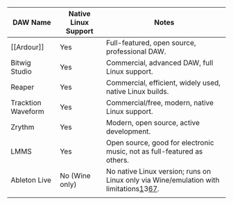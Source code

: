 | DAW Name           | Native Linux Support | Notes                                                                                                                                                                                                                                                                                       |
| ------------------ | -------------------- | ------------------------------------------------------------------------------------------------------------------------------------------------------------------------------------------------------------------------------------------------------------------------------------------- |
| [[Ardour]]         | Yes                  | Full-featured, open source, professional DAW.                                                                                                                                                                                                                                               |
| Bitwig Studio      | Yes                  | Commercial, advanced DAW, full Linux support.                                                                                                                                                                                                                                               |
| Reaper             | Yes                  | Commercial, efficient, widely used, native Linux builds.                                                                                                                                                                                                                                    |
| Tracktion Waveform | Yes                  | Commercial/free, modern, native Linux support.                                                                                                                                                                                                                                              |
| Zrythm             | Yes                  | Modern, open source, active development.                                                                                                                                                                                                                                                    |
| LMMS               | Yes                  | Open source, good for electronic music, not as full-featured as others.                                                                                                                                                                                                                     |
| Ableton Live       | No (Wine only)       | No native Linux version; runs on Linux only via Wine/emulation with limitations[1](https://www.reddit.com/r/ableton/comments/zcs4gj/ableton_live_1126_64bit_runs_flawlessly_on_linux/)3[6](https://forum.ableton.com/viewtopic.php?t=244162)[7](https://www.winepak.org/ableton-on-linux/). |
|                    |                      |                                                                                                                                                                                                                                                                                             |
